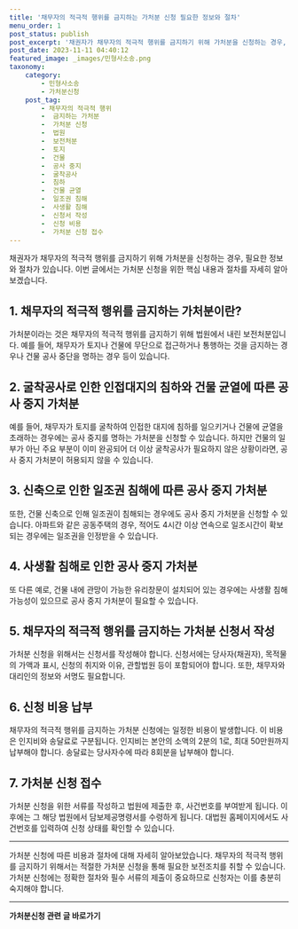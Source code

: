 ```yaml
---
title: '채무자의 적극적 행위를 금지하는 가처분 신청 필요한 정보와 절차'
menu_order: 1
post_status: publish
post_excerpt: '채권자가 채무자의 적극적 행위를 금지하기 위해 가처분을 신청하는 경우, 필요한 정보와 절차가 있습니다. 이번 글에서는 가처분 신청을 위한 핵심 내용과 절차를 자세히 알아보겠습니다.'
post_date: 2023-11-11 04:40:12
featured_image: _images/민형사소송.png
taxonomy:
    category:
        - 민형사소송
        - 가처분신청
    post_tag:
        - 채무자의 적극적 행위
        -  금지하는 가처분
        -  가처분 신청
        -  법원
        -  보전처분
        -  토지
        -  건물
        -  공사 중지
        -  굴착공사
        -  침하
        -  건물 균열
        -  일조권 침해
        -  사생활 침해
        -  신청서 작성
        -  신청 비용
        -  가처분 신청 접수
---
```



채권자가 채무자의 적극적 행위를 금지하기 위해 가처분을 신청하는 경우, 필요한 정보와 절차가 있습니다. 이번 글에서는 가처분 신청을 위한 핵심 내용과 절차를 자세히 알아보겠습니다. 

## 1. 채무자의 적극적 행위를 금지하는 가처분이란?

가처분이라는 것은 채무자의 적극적 행위를 금지하기 위해 법원에서 내린 보전처분입니다. 예를 들어, 채무자가 토지나 건물에 무단으로 접근하거나 통행하는 것을 금지하는 경우나 건물 공사 중단을 명하는 경우 등이 있습니다.

## 2. 굴착공사로 인한 인접대지의 침하와 건물 균열에 따른 공사 중지 가처분

예를 들어, 채무자가 토지를 굴착하여 인접한 대지에 침하를 일으키거나 건물에 균열을 초래하는 경우에는 공사 중지를 명하는 가처분을 신청할 수 있습니다. 하지만 건물의 일부가 아닌 주요 부분이 이미 완공되어 더 이상 굴착공사가 필요하지 않은 상황이라면, 공사 중지 가처분이 허용되지 않을 수 있습니다.

## 3. 신축으로 인한 일조권 침해에 따른 공사 중지 가처분

또한, 건물 신축으로 인해 일조권이 침해되는 경우에도 공사 중지 가처분을 신청할 수 있습니다. 아파트와 같은 공동주택의 경우, 적어도 4시간 이상 연속으로 일조시간이 확보되는 경우에는 일조권을 인정받을 수 있습니다.

## 4. 사생활 침해로 인한 공사 중지 가처분

또 다른 예로, 건물 내에 관망이 가능한 유리창문이 설치되어 있는 경우에는 사생활 침해 가능성이 있으므로 공사 중지 가처분이 필요할 수 있습니다.

## 5. 채무자의 적극적 행위를 금지하는 가처분 신청서 작성

가처분 신청을 위해서는 신청서를 작성해야 합니다. 신청서에는 당사자(채권자), 목적물의 가액과 표시, 신청의 취지와 이유, 관할법원 등이 포함되어야 합니다. 또한, 채무자와 대리인의 정보와 서명도 필요합니다.

## 6. 신청 비용 납부

채무자의 적극적 행위를 금지하는 가처분 신청에는 일정한 비용이 발생합니다. 이 비용은 인지비와 송달료로 구분됩니다. 인지비는 본안의 소액의 2분의 1로, 최대 50만원까지 납부해야 합니다. 송달료는 당사자수에 따라 8회분을 납부해야 합니다.

## 7. 가처분 신청 접수

가처분 신청을 위한 서류를 작성하고 법원에 제출한 후, 사건번호를 부여받게 됩니다. 이후에는 그 해당 법원에서 담보제공명령서를 수령하게 됩니다. 대법원 홈페이지에서도 사건번호를 입력하여 신청 상태를 확인할 수 있습니다.

---

가처분 신청에 따른 비용과 절차에 대해 자세히 알아보았습니다. 채무자의 적극적 행위를 금지하기 위해서는 적절한 가처분 신청을 통해 필요한 보전조치를 취할 수 있습니다. 가처분 신청에는 정확한 절차와 필수 서류의 제출이 중요하므로 신청자는 이를 충분히 숙지해야 합니다.
<!-- wp:separator -->
<hr class="wp-block-separator has-alpha-channel-opacity"/>
<!-- /wp:separator -->

<!-- wp:group {"backgroundColor":"base","layout":{"type":"constrained"}} -->
<div class="wp-block-group has-base-background-color has-background"><!-- wp:paragraph {"align":"center","fontSize":"medium"} -->
<p class="has-text-align-center has-large-font-size"><strong>가처분신청 관련 글 바로가기</strong></p>
<!-- /wp:paragraph -->


<!-- wp:latest-posts
{"categories":[{"id":14597,"count":19,"description":"","link":"https://uknowlaw.com/category/%ea%b0%80%ec%b2%98%eb%b6%84%ec%8b%a0%ec%b2%ad/","name":"가처분신청","slug":"가처분신청","taxonomy":"category","parent":0,"meta":[],"_links":{"self":[{"href":"https://uknowlaw.com/wp-json/wp/v2/categories/14597"}],"collection":[{"href":"https://uknowlaw.com/wp-json/wp/v2/categories"}],"about":[{"href":"https://uknowlaw.com/wp-json/wp/v2/taxonomies/category"}],"wp:post_type":[{"href":"https://uknowlaw.com/wp-json/wp/v2/posts?categories=14597"}],"curies":[{"name":"wp","href":"https://api.w.org/{rel}","templated":true}]}}],"postsToShow":100,"excerptLength":28,"postLayout":"grid","columns":2,"featuredImageAlign":"left","featuredImageSizeSlug":"large","fontSize":"small"} /--></div>
<!-- /wp:group -->